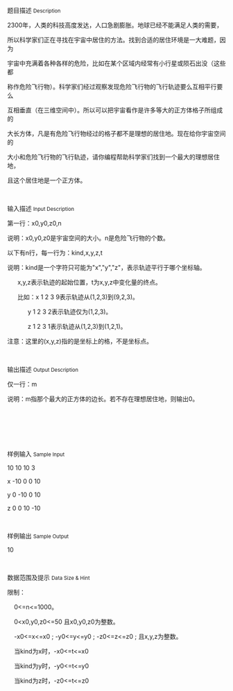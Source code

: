 <div class="panel panel-default">
<div class="area-title">
<span>
题目描述
<small>Description</small>
</span></div>
<div class="panel-body">

<p>2300年，人类的科技高度发达，人口急剧膨胀。地球已经不能满足人类的需要，</p><p>所以科学家们正在寻找在宇宙中居住的方法。找到合适的居住环境是一大难题，因为</p><p>宇宙中充满着各种各样的危险，比如在某个区域内经常有小行星或陨石出没（这些都</p><p>称作危险飞行物）。科学家们经过观察发现危险飞行物的飞行轨迹要么互相平行要么</p><p>互相垂直（在三维空间中）。所以可以把宇宙看作是许多等大的正方体格子所组成的</p><p>大长方体，凡是有危险飞行物经过的格子都不是理想的居住地。现在给你宇宙空间的</p><p>大小和危险飞行物的飞行轨迹，请你编程帮助科学家们找到一个最大的理想居住地，</p><p>且这个居住地是一个正方体。</p><p><br></p>

</div>
</div>

<div class="panel panel-default">
<div class="area-title">
<span>
输入描述
<small>Input Description</small>
</span></div>
<div class="panel-body">
<p>第一行：x0,y0,z0,n</p><p>说明：x0,y0,z0是宇宙空间的大小。n是危险飞行物的个数。</p><p>以下有n行，每一行为：kind,x,y,z,t</p><p>说明：kind是一个字符只可能为"x","y","z"，表示轨迹平行于哪个坐标轴。</p><p>      x,y,z表示轨迹的起始位置，t为x,y,z中变化量的终点。</p><p>      比如：x 1 2 3 9表示轨迹从(1,2,3)到(9,2,3)。</p><p>            y 1 2 3 2表示轨迹仅为(1,2,3)。</p><p>            z 1 2 3 1表示轨迹从(1,2,3)到(1,2,1)。</p><p>注意：这里的(x,y,z)指的是坐标上的格，不是坐标点。</p><p><br></p>

</div>
</div>
<div  class="panel panel-default">
<div class="area-title">
<span>
输出描述
<small>Output Description</small>
</span></div>
<div class="panel-body">

<p>仅一行：m</p><p>说明：m指那个最大的正方体的边长。若不存在理想居住地，则输出0。</p><p><br/></p><p><br/></p><p><br/></p>

</div>
</div>


<div class="panel panel-default">
<div class="area-title">
<span>
样例输入
<small>Sample Input</small>
</span></div>
<div class="panel-body">
<p>10 10 10 3</p><p>x -10 0 0 10</p><p>y 0 -10 0 10</p><p>z 0 0 10 -10</p><p><br></p>

</div>
</div>

<div class="panel panel-default">
<div class="area-title">
<span>
样例输出
<small>Sample Output</small>
</span></div>
<div class="panel-body">
<p>10</p><p><br></p>

</div>
</div>

<div class="panel panel-default">
<div class="area-title">
<span>
数据范围及提示
<small>Data Size & Hint</small>
</span></div>
<div class="panel-body">
<p style="">限制：</p><p style="">    0&lt;=n&lt;=1000。</p><p style="">    0&lt;x0,y0,z0&lt;=50 且x0,y0,z0为整数。</p><p style="">    -x0&lt;=x&lt;=x0 ; -y0&lt;=y&lt;=y0 ; -z0&lt;=z&lt;=z0 ; 且x,y,z为整数。</p><p style="">    当kind为x时，-x0&lt;=t&lt;=x0</p><p style="">    当kind为y时，-y0&lt;=t&lt;=y0</p><p style="">    当kind为z时，-z0&lt;=t&lt;=z0</p><p style=""><br></p><p><br></p>
</div>
</div>